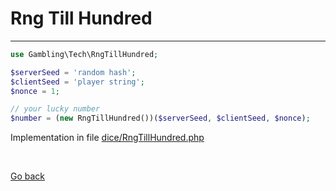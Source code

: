 Rng Till Hundred 
================

------------------


```php
use Gambling\Tech\RngTillHundred;

$serverSeed = 'random hash';
$clientSeed = 'player string';
$nonce = 1;

// your lucky number 
$number = (new RngTillHundred())($serverSeed, $clientSeed, $nonce);
```

Implementation in file [dice/RngTillHundred.php](https://github.com/nepster-web/gambling-tech/blob/main/src/Dice/RngTillHundred.php)

<br>

[Go back](https://github.com/nepster-web/gambling-tech)